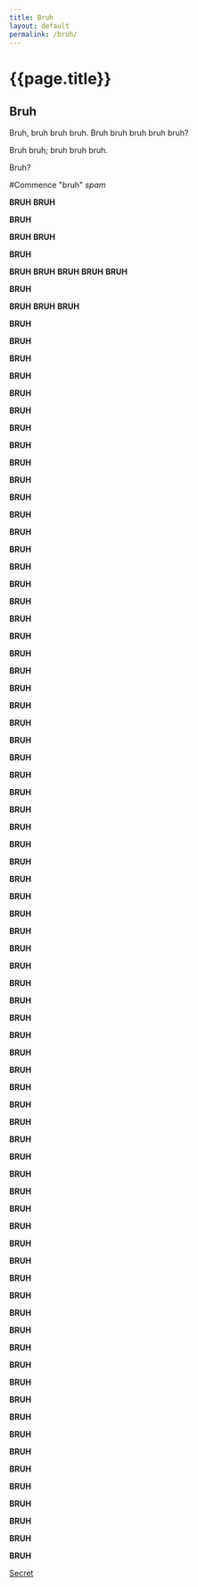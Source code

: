```yaml
---
title: Bruh
layout: default
permalink: /bruh/
---
```

<h1 class="title">{{page.title}}</h1>

## Bruh
Bruh, bruh bruh bruh. Bruh bruh bruh bruh bruh?

Bruh bruh; bruh bruh bruh.

Bruh?

#Commence "bruh" *spam*

**BRUH**
**BRUH**

**BRUH**

**BRUH**
**BRUH**

**BRUH**

**BRUH**
**BRUH**
**BRUH**
**BRUH**
**BRUH**

**BRUH**

**BRUH**
**BRUH**
**BRUH**

**BRUH**

**BRUH**

**BRUH**

**BRUH**

**BRUH**

**BRUH**

**BRUH**

**BRUH**

**BRUH**

**BRUH**

**BRUH**

**BRUH**

**BRUH**

**BRUH**

**BRUH**

**BRUH**

**BRUH**

**BRUH**

**BRUH**

**BRUH**

**BRUH**

**BRUH**

**BRUH**

**BRUH**

**BRUH**

**BRUH**

**BRUH**

**BRUH**

**BRUH**

**BRUH**

**BRUH**

**BRUH**

**BRUH**

**BRUH**

**BRUH**

**BRUH**

**BRUH**

**BRUH**

**BRUH**

**BRUH**

**BRUH**

**BRUH**

**BRUH**

**BRUH**

**BRUH**

**BRUH**

**BRUH**

**BRUH**

**BRUH**

**BRUH**

**BRUH**

**BRUH**

**BRUH**

**BRUH**

**BRUH**

**BRUH**

**BRUH**

**BRUH**

**BRUH**

**BRUH**

**BRUH**

**BRUH**

**BRUH**

**BRUH**

**BRUH**

**BRUH**

**BRUH**

**BRUH**

**BRUH**

**BRUH**

**BRUH**

**BRUH**

[Secret](/secret/)
